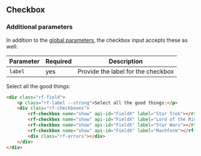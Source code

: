 ## Checkbox

### Additional parameters

In addition to the [global parameters](#global-parameters), the checkbox input accepts these as well:

Parameter    | Required | Description
------------ | -------- | -----------
`label`     | yes | Provide the label for the checkbox

<form class="rf-form live" id="rfCheckbox1">
    <div class="rf-field">
        <p class="rf-label --strong">Select all the good things:</p>
        <div class="rf-checkboxes">
            <rf-checkbox name="show" api-id="FieldX" label="Star Trek"></rf-checkbox>
            <rf-checkbox name="show" api-id="FieldX" label="Lord of the Rings"></rf-checkbox>
            <rf-checkbox name="show" api-id="FieldX" label="Star Wars"></rf-checkbox>
            <rf-checkbox name="show" api-id="FieldX" label="Machform"></rf-checkbox>
            <div class="rf-errors"></div>
        </div>
    </div>
</form>

```html
<div class="rf-field">
    <p class="rf-label --strong">Select all the good things:</p>
    <div class="rf-checkboxes">
        <rf-checkbox name="show" api-id="FieldX" label="Star Trek"></rf-checkbox>
        <rf-checkbox name="show" api-id="FieldX" label="Lord of the Rings"></rf-checkbox>
        <rf-checkbox name="show" api-id="FieldX" label="Star Wars"></rf-checkbox>
        <rf-checkbox name="show" api-id="FieldX" label="Machform"></rf-checkbox>
        <div class="rf-errors"></div>
    </div>
</div>
```